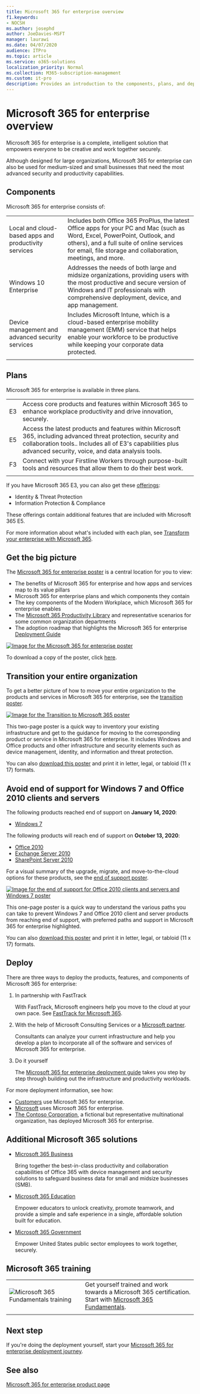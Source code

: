 ```yaml
---
title: Microsoft 365 for enterprise overview
f1.keywords:
- NOCSH
ms.author: josephd
author: JoeDavies-MSFT
manager: laurawi
ms.date: 04/07/2020
audience: ITPro
ms.topic: article
ms.service: o365-solutions
localization_priority: Normal
ms.collection: M365-subscription-management
ms.custom: it-pro
description: Provides an introduction to the components, plans, and deployment paths for Microsoft 365 for enterprise.
---
```


# Microsoft 365 for enterprise overview

Microsoft 365 for enterprise is a complete, intelligent solution that empowers everyone to be creative and work together securely. 

Although designed for large organizations, Microsoft 365 for enterprise can also be used for medium-sized and small businesses that need the most advanced security and productivity capabilities. 

## Components

Microsoft 365 for enterprise consists of:

|||
|:-------|:-----|
| Local and cloud-based apps and productivity services | Includes both Office 365 ProPlus, the latest Office apps for your PC and Mac (such as Word, Excel, PowerPoint, Outlook, and others), and a full suite of online services for email, file storage and collaboration, meetings, and more. |
| Windows 10 Enterprise | Addresses the needs of both large and midsize organizations, providing users with the most productive and secure version of Windows and IT professionals with comprehensive deployment, device, and app management. |
| Device management and advanced security services | Includes Microsoft Intune, which is a cloud-based enterprise mobility management (EMM) service that helps enable your workforce to be productive while keeping your corporate data protected. |
|||

## Plans

Microsoft 365 for enterprise is available in three plans.

|||
|:-------|:-----|
| E3 | Access core products and features within Microsoft 365 to enhance workplace productivity and drive innovation, securely. |
| E5 | Access the latest products and features within Microsoft 365, including advanced threat protection, security and collaboration tools.. Includes all of E3's capabilities plus advanced security, voice, and data analysis tools. |
| F3 | Connect with your Firstline Workers through purpose-built tools and resources that allow them to do their best work. |
|||

If you have Microsoft 365 E3, you can also get these [offerings](https://www.microsoft.com/microsoft-365/blog/2019/01/02/introducing-new-advanced-security-and-compliance-offerings-for-microsoft-365/):

- Identity & Threat Protection
- Information Protection & Compliance

These offerings contain additional features that are included with Microsoft 365 E5.

For more information about what's included with each plan, see [Transform your enterprise with Microsoft 365](https://www.microsoft.com/microsoft-365/compare-microsoft-365-enterprise-plans).

## Get the big picture

The [Microsoft 365 for enterprise poster](../media/m365-poster/Microsoft365Enterprise.pdf) is a central location for you to view:

- The benefits of Microsoft 365 for enterprise and how apps and services map to its value pillars
- Microsoft 365 for enterprise plans and which components they contain 
- The key components of the Modern Workplace, which Microsoft 365 for enterprise enables
- The [Microsoft 365 Productivity Library](https://www.microsoft.com/microsoft-365/success/) and representative scenarios for some common organization departments
- The adoption roadmap that highlights the Microsoft 365 for enterprise [Deployment Guide](deploy-microsoft-365-enterprise.md)

[![Image for the Microsoft 365 for enterprise poster](../media/m365-poster/m365e-poster.png)](../media/m365-poster/Microsoft365Enterprise.pdf)

To download a copy of the poster, click [here](https://github.com/MicrosoftDocs/microsoft-365-docs/raw/public/microsoft-365/media/m365-poster/Microsoft365Enterprise.pdf).


## Transition your entire organization

To get a better picture of how to move your entire organization to the products and services in Microsoft 365 for enterprise, see the [transition poster](../media/deploy-microsoft-365-enterprise/transition-org-to-m365.pdf).

[![Image for the Transition to Microsoft 365 poster](../media/deploy-microsoft-365-enterprise/transition-org-to-m365.png)](../media/deploy-microsoft-365-enterprise/transition-org-to-m365.pdf)

This two-page poster is a quick way to inventory your existing infrastructure and get to the guidance for moving to the corresponding product or service in Microsoft 365 for enterprise. It includes Windows and Office products and other infrastructure and security elements such as device management, identity, and information and threat protection.

You can also [download this poster](https://github.com/MicrosoftDocs/microsoft-365-docs/raw/public/microsoft-365/media/deploy-microsoft-365-enterprise/transition-org-to-m365.pdf) and print it in letter, legal, or tabloid (11 x 17) formats.

## Avoid end of support for Windows 7 and Office 2010 clients and servers

The following products reached end of support on **January 14, 2020**:

- [Windows 7](https://aka.ms/win7upgrade)

The following products will reach end of support on **October 13, 2020**:

- [Office 2010](https://docs.microsoft.com/DeployOffice/office-2010-end-support-roadmap)
- [Exchange Server 2010](https://docs.microsoft.com/office365/enterprise/exchange-2010-end-of-support)
- [SharePoint Server 2010](https://docs.microsoft.com/office365/enterprise/upgrade-from-sharepoint-2010)

For a visual summary of the upgrade, migrate, and move-to-the-cloud options for these products, see the [end of support poster](../media/migration-microsoft-365-enterprise-workload/Office2010Windows7EndOfSupport.pdf).

[![Image for the end of support for Office 2010 clients and servers and Windows 7 poster](../media/migration-microsoft-365-enterprise-workload/office2010-windows7-end-of-support.png)](../media/migration-microsoft-365-enterprise-workload/Office2010Windows7EndOfSupport.pdf)

This one-page poster is a quick way to understand the various paths you can take to prevent Windows 7 and Office 2010 client and server products from reaching end of support, with preferred paths and support in Microsoft 365 for enterprise highlighted.

You can also [download this poster](https://github.com/MicrosoftDocs/microsoft-365-docs/raw/public/microsoft-365/media/migration-microsoft-365-enterprise-workload/Office2010Windows7EndOfSupport.pdf) and print it in letter, legal, or tabloid (11 x 17) formats.

## Deploy

There are three ways to deploy the products, features, and components of Microsoft 365 for enterprise:

1. In partnership with FastTrack
  
   With FastTrack, Microsoft engineers help you move to the cloud at your own pace. See [FastTrack for Microsoft 365](https://fasttrack.microsoft.com/microsoft365).
  
2. With the help of Microsoft Consulting Services or a [Microsoft partner](https://partner.microsoft.com/).

   Consultants can analyze your current infrastructure and help you develop a plan to incorporate all of the software and services of Microsoft 365 for enterprise.

3. Do it yourself

   The [Microsoft 365 for enterprise deployment guide](deploy-microsoft-365-enterprise.md) takes you step by step through building out the infrastructure and productivity workloads. 

For more deployment information, see how:

- [Customers](deploy-microsoft-365-enterprise.md#how-customers-use-microsoft-365-for-enterprise)  use Microsoft 365 for enterprise.
- [Microsoft](deploy-microsoft-365-enterprise.md#how-microsoft-uses-microsoft-365-for-enterprise) uses Microsoft 365 for enterprise.
- [The Contoso Corporation](contoso-overview.md), a fictional but representative multinational organization, has deployed Microsoft 365 for enterprise.

## Additional Microsoft 365 solutions

- [Microsoft 365 Business](https://docs.microsoft.com/microsoft-365/business/)
 
  Bring together the best-in-class productivity and collaboration capabilities of Office 365 with device management and security solutions to safeguard business data for small and midsize businesses (SMB).

- [Microsoft 365 Education](https://docs.microsoft.com/education)
 
  Empower educators to unlock creativity, promote teamwork, and provide a simple and safe experience in a single, affordable solution built for education.

- [Microsoft 365 Government](https://www.microsoft.com/microsoft-365/government)
 
  Empower United States public sector employees to work together, securely.

## Microsoft 365 training

|||
|:-------|:-----|
![Microsoft 365 Fundamentals training](../media/m365-poster/m365-fundamentals.svg)| Get yourself trained and work towards a Microsoft 365 certification. <BR> Start with [Microsoft 365 Fundamentals](https://docs.microsoft.com/learn/paths/m365-fundamentals/).
|||


## Next step

If you're doing the deployment yourself, start your [Microsoft 365 for enterprise deployment journey](deploy-microsoft-365-enterprise.md).

## See also

[Microsoft 365 for enterprise product page](https://www.microsoft.com/microsoft-365/enterprise)
